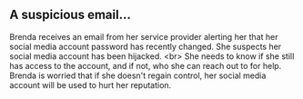 
## A suspicious email...

Brenda receives an email from her service provider alerting her that her social media account password has recently changed. She suspects her social media account has been hijacked.
&lt;br&gt;
She needs to know if she still has access to the account, and if not, who she can reach out to for help. Brenda is worried that if she doesn&#39;t regain control, her social media account will be used to hurt her reputation.
